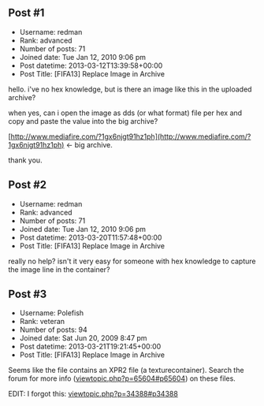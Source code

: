## Post #1
- Username: redman
- Rank: advanced
- Number of posts: 71
- Joined date: Tue Jan 12, 2010 9:06 pm
- Post datetime: 2013-03-12T13:39:58+00:00
- Post Title: [FIFA13] Replace Image in Archive

hello.
 i've no hex knowledge, but is there an image like this in the uploaded archive?



when yes, can i open the image as dds (or what format) file per hex and copy and paste the value into the big archive?

[http://www.mediafire.com/?1gx6njgt91hz1ph](http://www.mediafire.com/?1gx6njgt91hz1ph) <- big archive.


thank you.
## Post #2
- Username: redman
- Rank: advanced
- Number of posts: 71
- Joined date: Tue Jan 12, 2010 9:06 pm
- Post datetime: 2013-03-20T11:57:48+00:00
- Post Title: [FIFA13] Replace Image in Archive

really no help? isn't it very easy for someone with hex knowledge to capture the image line in the container?
## Post #3
- Username: Polefish
- Rank: veteran
- Number of posts: 94
- Joined date: Sat Jun 20, 2009 8:47 pm
- Post datetime: 2013-03-21T19:21:45+00:00
- Post Title: [FIFA13] Replace Image in Archive

Seems like the file contains an XPR2 file (a texturecontainer). Search the forum for more info ([viewtopic.php?p=65604#p65604](http://forum.xentax.com/viewtopic.php?p=65604#p65604)) on these files.

EDIT: I forgot this: [viewtopic.php?p=34388#p34388](http://forum.xentax.com/viewtopic.php?p=34388#p34388)
